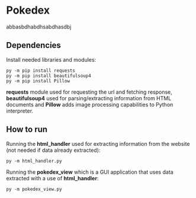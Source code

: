 # Pokedex
abbasbdhabdhsabdhasdbj

## Dependencies
Install needed libraries and modules:
```
py -m pip install requests
py -m pip install beautifulsoup4
py -m pip install Pillow
```
**requests** module used for requesting the url and fetching response, **beautifulsoup4** used for parsing/extracting information from HTML documents and **Pillow** adds image processing capabilities to Python interpreter.

## How to run
Running the **html_handler** used for extracting information from the website (not needed if data already extracted):
```
py -m html_handler.py
```
Running the **pokedex_view** which is a GUI application that uses data extracted with a use of **html_handler**:
```
py -m pokedex_view.py
```
